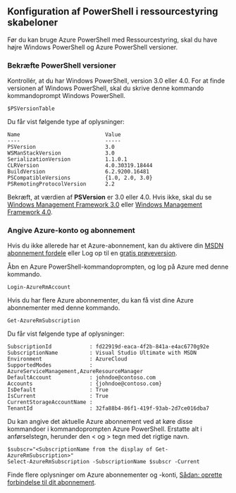 ## <a name="setting-up-powershell-for-resource-manager-templates"></a>Konfiguration af PowerShell i ressourcestyring skabeloner

Før du kan bruge Azure PowerShell med Ressourcestyring, skal du have højre Windows PowerShell og Azure PowerShell versioner.

### <a name="verify-powershell-versions"></a>Bekræfte PowerShell versioner

Kontrollér, at du har Windows PowerShell, version 3.0 eller 4.0. For at finde versionen af Windows PowerShell, skal du skrive denne kommando kommandoprompt Windows PowerShell.

    $PSVersionTable

Du får vist følgende type af oplysninger:

    Name                           Value
    ----                           -----
    PSVersion                      3.0
    WSManStackVersion              3.0
    SerializationVersion           1.1.0.1
    CLRVersion                     4.0.30319.18444
    BuildVersion                   6.2.9200.16481
    PSCompatibleVersions           {1.0, 2.0, 3.0}
    PSRemotingProtocolVersion      2.2


Bekræft, at værdien af **PSVersion** er 3.0 eller 4.0. Hvis ikke, skal du se [Windows Management Framework 3.0](http://www.microsoft.com/download/details.aspx?id=34595) eller [Windows Management Framework 4.0](http://www.microsoft.com/download/details.aspx?id=40855).

### <a name="set-your-azure-account-and-subscription"></a>Angive Azure-konto og abonnement

Hvis du ikke allerede har et Azure-abonnement, kan du aktivere din [MSDN abonnement fordele](https://azure.microsoft.com/pricing/member-offers/msdn-benefits-details/) eller Log op til en [gratis prøveversion](https://azure.microsoft.com/pricing/free-trial/).

Åbn en Azure PowerShell-kommandoprompten, og log på Azure med denne kommando.

    Login-AzureRmAccount

Hvis du har flere Azure abonnementer, du kan få vist dine Azure abonnementer med denne kommando.

    Get-AzureRmSubscription

Du får vist følgende type af oplysninger:

    SubscriptionId            : fd22919d-eaca-4f2b-841a-e4ac6770g92e
    SubscriptionName          : Visual Studio Ultimate with MSDN
    Environment               : AzureCloud
    SupportedModes            : AzureServiceManagement,AzureResourceManager
    DefaultAccount            : johndoe@contoso.com
    Accounts                  : {johndoe@contoso.com}
    IsDefault                 : True
    IsCurrent                 : True
    CurrentStorageAccountName :
    TenantId                  : 32fa88b4-86f1-419f-93ab-2d7ce016dba7

Du kan angive det aktuelle Azure abonnement ved at køre disse kommandoer i kommandoprompten Azure PowerShell. Erstatte alt i anførselstegn, herunder den < og > tegn med det rigtige navn.

    $subscr="<SubscriptionName from the display of Get-AzureRmSubscription>"
    Select-AzureRmSubscription -SubscriptionName $subscr -Current

Finde flere oplysninger om Azure abonnementer og -konti, [Sådan: oprette forbindelse til dit abonnement](powershell-install-configure.md#Connect).
